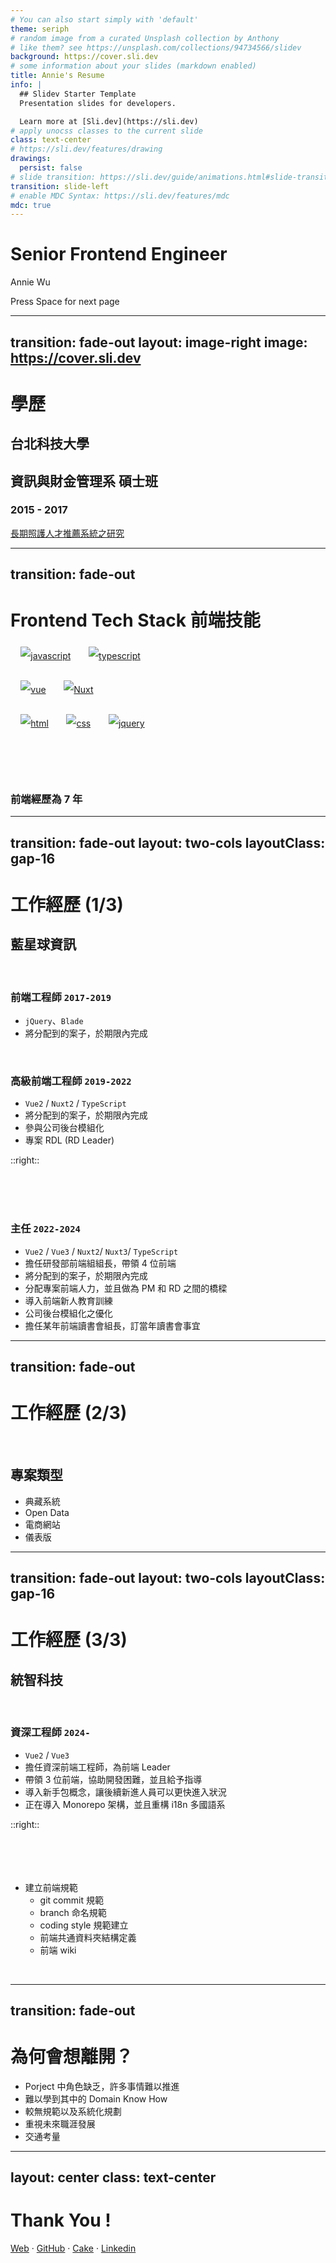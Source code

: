 ```yaml
---
# You can also start simply with 'default'
theme: seriph
# random image from a curated Unsplash collection by Anthony
# like them? see https://unsplash.com/collections/94734566/slidev
background: https://cover.sli.dev
# some information about your slides (markdown enabled)
title: Annie's Resume
info: |
  ## Slidev Starter Template
  Presentation slides for developers.

  Learn more at [Sli.dev](https://sli.dev)
# apply unocss classes to the current slide
class: text-center
# https://sli.dev/features/drawing
drawings:
  persist: false
# slide transition: https://sli.dev/guide/animations.html#slide-transitions
transition: slide-left
# enable MDC Syntax: https://sli.dev/features/mdc
mdc: true
---
```


# Senior Frontend Engineer

Annie Wu

<div @click="$slidev.nav.next" class="mt-12 py-1" hover:bg="white op-10">
  Press Space for next page <carbon:arrow-right />
</div>

<div class="abs-br m-6 text-xl">
  <a href="https://github.com/nayuki0115" target="_blank" class="slidev-icon-btn">
    <carbon:logo-github />
  </a>
</div>

---
transition: fade-out
layout: image-right
image: https://cover.sli.dev
---
# 學歷

## 台北科技大學 

## 資訊與財金管理系 碩士班

### 2015 - 2017

<a target="_blank" href="https://hdl.handle.net/11296/x3s9yy">長期照護人才推薦系統之研究</a>

<!--
The last comment block of each slide will be treated as slide notes. It will be visible and editable in Presenter Mode along with the slide. [Read more in the docs](https://sli.dev/guide/syntax.html#notes)
-->

---
transition: fade-out
---

# Frontend Tech Stack  前端技能

<section>
  <p>
    <span class="tags">
      <a href="https://developer.mozilla.org/en-US/docs/Web/JavaScript" target="_blank"><img src="https://www.vectorlogo.zone/logos/javascript/javascript-ar21.svg" alt="javascript"></a>
    </span>
    <span class="tags">
      <a href="https://www.typescriptlang.org/" target="_blank"><img src="https://www.vectorlogo.zone/logos/typescriptlang/typescriptlang-ar21.svg" alt="typescript"></a>
    </span>
  </p>
  <p>
    <span class="tags">
      <a href="https://vuejs.org/" target="_blank"><img src="https://www.vectorlogo.zone/logos/vuejs/vuejs-ar21.svg" alt="vue"></a>
    </span>
    <span class="tags">
      <a href="https://nuxt.com/" target="_blank"><img src="https://www.vectorlogo.zone/logos/nuxtjs/nuxtjs-ar21.svg" alt="Nuxt"></a>
    </span>
  </p>
  <p>
    <span class="tags">
      <a href="https://developer.mozilla.org/en-US/docs/Web/HTML" target="_blank"><img src="https://www.vectorlogo.zone/logos/w3_html5/w3_html5-ar21.svg" alt="html"></a> 
    </span>
    <span class="tags">
      <a href="https://developer.mozilla.org/en-US/docs/Learn/Getting_started_with_the_web/CSS_basics" target="_blank"><img src="https://www.vectorlogo.zone/logos/w3_css/w3_css-ar21.svg" alt="css"></a>
    </span>
    <span class="tags">
      <a href="https://jquery.com/" target="_blank"><img src="https://www.vectorlogo.zone/logos/jquery/jquery-ar21.svg" alt="jquery"></a>
    </span>
  </p>
</section>

<br/><br/><br/>

### 前端經歷為 7 年

<style>
  section {
    line-height: 1.75;
    .highlight {
      font-size: 1.25rem;
      font-weight: 600;
    }
    .tags {
      display: inline-block;
      padding: 5.01px 8.35px;
      margin-bottom: 6.68px;
      line-height: 30px;
      margin: 0 0 0 0.5rem;
    }
  }
</style>

---
transition: fade-out
layout: two-cols
layoutClass: gap-16
---
# 工作經歷 (1/3)

## 藍星球資訊

<br/>

### 前端工程師 `2017-2019`
- `jQuery`、`Blade`
- 將分配到的案子，於期限內完成

<br/>

### 高級前端工程師 `2019-2022`
- `Vue2` / `Nuxt2` / `TypeScript`
- 將分配到的案子，於期限內完成
- 參與公司後台模組化
- 專案 RDL (RD Leader)

::right::

<br/><br/><br/>

### 主任 `2022-2024`
- `Vue2` / `Vue3` / `Nuxt2`/ `Nuxt3`/ `TypeScript`
- 擔任研發部前端組組長，帶領 4 位前端
- 將分配到的案子，於期限內完成
- 分配專案前端人力，並且做為 PM 和 RD 之間的橋樑
- 導入前端新人教育訓練
- 公司後台模組化之優化
- 擔任某年前端讀書會組長，訂當年讀書會事宜 

---
transition: fade-out
---
# 工作經歷 (2/3)

<br/>

## 專案類型
- 典藏系統
- Open Data
- 電商網站
- 儀表版


---
transition: fade-out
layout: two-cols
layoutClass: gap-16
---
# 工作經歷 (3/3)

## 統智科技

<br/>

### 資深工程師 `2024-`
- `Vue2` / `Vue3`
- 擔任資深前端工程師，為前端 Leader
- 帶領 3 位前端，協助開發困難，並且給予指導
- 導入新手包概念，讓後續新進人員可以更快進入狀況
- 正在導入 Monorepo 架構，並且重構 i18n 多國語系

::right::
<br/><br/><br/><br/><br/>

- 建立前端規範
  - git commit 規範
  - branch 命名規範
  - coding style 規範建立
  - 前端共通資料夾結構定義
  - 前端 wiki

<br/>

---
transition: fade-out
---

# 為何會想離開？
- Porject 中角色缺乏，許多事情難以推進
- 難以學到其中的 Domain Know How
- 較無規範以及系統化規劃
- 重視未來職涯發展
- 交通考量

---
layout: center
class: text-center
---

# Thank You !

[Web](https://nayuki0115.github.io/) · [GitHub](https://github.com/nayuki0115) · [Cake](https://www.cake.me/nayuki0115) · [Linkedin](https://tw.linkedin.com/in/nayuki0115)

